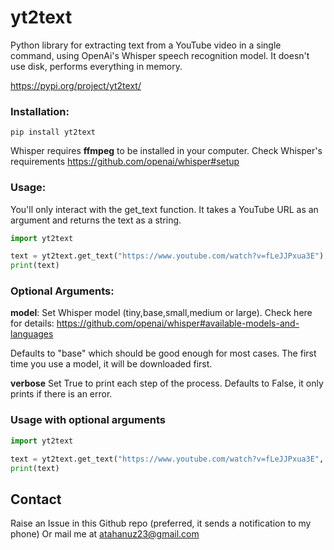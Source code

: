 # yt2text

Python library for extracting text from a YouTube video in a single command, using OpenAi's Whisper speech recognition model. It doesn't use disk, performs everything in memory.

https://pypi.org/project/yt2text/

### Installation:
```
pip install yt2text
```
Whisper requires **ffmpeg** to be installed in your computer. Check Whisper's requirements
https://github.com/openai/whisper#setup

### Usage:

You'll only interact with the get_text function. It takes a YouTube URL as an argument and returns the text as a string.

```python
import yt2text

text = yt2text.get_text("https://www.youtube.com/watch?v=fLeJJPxua3E")
print(text)
```

### Optional Arguments:
**model**: 
Set Whisper model (tiny,base,small,medium or large). Check here for details:
https://github.com/openai/whisper#available-models-and-languages

Defaults to "base" which should be good enough for most cases.
The first time you use a model, it will be downloaded first.

**verbose**
Set True to print each step of the process. Defaults to False, it only prints if there is an error.

### Usage with optional arguments
```python
import yt2text

text = yt2text.get_text("https://www.youtube.com/watch?v=fLeJJPxua3E", model="medium", verbose=True)
print(text)
```

## Contact
Raise an Issue in this Github repo (preferred, it sends a notification to my phone)
Or mail me at atahanuz23@gmail.com







